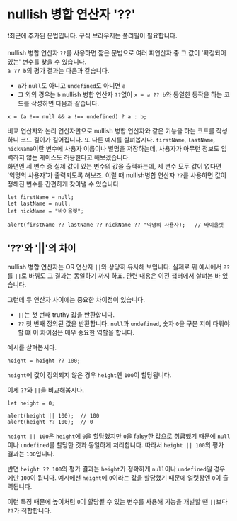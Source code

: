 # nullish 병합 연산자 '??'
   
❗최근에 추가된 문법입니다. 구식 브라우저는 풀리필이 필요합니다.
   
nullish 병합 연산자 `??`를 사용하면 짧은 문법으로 여러 피연산자 중 그 값이 '확정되어있는' 변수를 찾을 수 있습니다.   
`a ?? b`의 평가 결과는 다음과 같습니다.
- `a`가 `null`도 아니고 `undefined`도 아니면 `a`
- 그 외의 경우는 `b`
nullish 병합 연산자 `??`없이 `x = a ?? b`와 동일한 동작을 하는 코드를 작성하면 다음과 같습니다.
```
x = (a !== null && a !== undefined) ? a : b;
```
비교 연산자와 논리 연산자만으로 nullish 병합 연산자와 같은 기능을 하는 코드를 작성하니 코드 길이가 길어집니다.
또 다른 예시를 살펴봅시다. `firstName`, `lastName`, `nickName`이란 변수에 사용자 이름이나 별명을 저장하는데, 사용자가 아무런 정보도 입력하지 않는 케이스도 허용한다고 해보겠습니다.   
화면엔 세 변수 중 실제 값이 있는 변수의 값을 출력하는데, 세 변수 모두 값이 없다면 '익명의 사용자'가 출력되도록 해보죠. 이럴 때 nullish병합 연산자 `??`를 사용하면 값이 정해진 변수를 간편하게 찾아낼 수 있습니다
```
let firstName = null;
let lastName = null;
let nickName = "바이올렛";

alert(firstName ?? lastName ?? nickName ?? "익명의 사용자);   // 바이올렛
```


## '??'와 '||'의 차이
nullish 병합 연산자는 OR 연산자 `||`와 상당히 유사해 보입니다. 실제로 위 예시에서 `??`를 `||`로 바꿔도 그 결과는 동일하기 까지 하죠. 관련 내용은 이전 챕터에서 살펴본 바 있습니다.   
   
그런데 두 연산자 사이에는 중요한 차이점이 있습니다.
- `||`는 첫 번째 truthy 값을 반환합니다.
- `??` 첫 번째 정의된 값을 반환합니다.
`null`과 `undefined`, 숫자 `0`을 구분 지어 다뤄야 할 떄 이 차이점은 매우 중요한 역할을 합니다.   
   
예시를 살펴봅시다.
```
height = height ?? 100;
```
`height`에 값이 정의되지 않은 경우 `height`엔 `100`이 할당됩니다.   
   
이제 `??`와 `||`을 비교해봅시다.
```
let height = 0;

alert(height || 100);  // 100
alert(height ?? 100);  // 0
```
`height || 100`은 `height`에 `0`을 할당했지만 `0`을 falsy한 값으로 취급했기 때문에 `null`이나 `undefined`를 할당한 것과 동일하게 처리합니다. 따라서 `height || 100`의 평가 결과는 `100`입니다.   
   
반면 `height ?? 100`의 평가 결과는 `height`가 정확하게 `null`이나 `undefined`일 경우에만 `100`이 됩니다. 예시에선 `height`에 `0`이라는 값을 할당했기 때문에 얼럿창엔 `0`이 출력됩니다.   
   
이런 특징 때문에 높이처럼 `0`이 할당될 수 있는 변수를 사용해 기능을 개발할 땐 `||`보다 `??`가 적합합니다.
